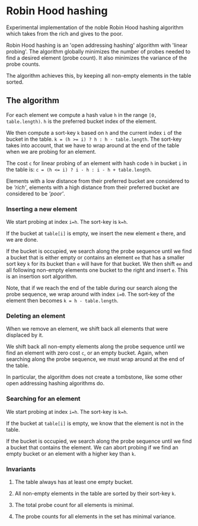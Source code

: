 # Robin Hood hashing
Experimental implementation of the noble Robin Hood hashing algorithm which
takes from the rich and gives to the poor.

Robin Hood hashing is an 'open addressing hashing' algorithm with 'linear
probing'. The algorithm globally minimizes the number of probes needed to
find a desired element (probe count). 
It also minimizes the variance of the probe counts.

The algorithm achieves this, by keeping all non-empty elements in the table
sorted.

## The algorithm

For each element we compute a hash value `h` in the range `[0, table.length)`.
`h` is the preferred bucket index of the element.

We then compute a sort-key `k` based on `h` and the current index `i` of the
bucket in the table. `k = (h >= i) ? h : h - table.length`.
The sort-key takes into account, that we have to wrap around at the end of
the table when we are probing for an element.

The cost `c` for linear probing of an element with hash code `h` in
bucket `i` in the table is: `c = (h <= i) ? i - h : i - h + table.length`.

Elements with a low distance from their preferred bucket are considered to be
_'rich'_, elements with a high distance from their preferred bucket are 
considered to be _'poor'_.


### Inserting a new element

We start probing at index `i=h`. The sort-key is `k=h`.

If the bucket at `table[i]` is empty, we insert the new element `e`
there, and we are done.

If the bucket is occupied, we search along the probe sequence until we
find a bucket that is either empty or contains an element `ee` that has
a smaller sort key `k` for its bucket than `e` will have for that bucket.
We then shift `ee` and all following non-empty elements one bucket to
the right and insert `e`. This is an insertion sort algorithm.

Note, that if we reach the end of the table during our search along
the probe sequence, we wrap around with index `i=0`.
The sort-key of the element then becomes `k = h - table.length`.

### Deleting an element

When we remove an element, we shift back all elements that were displaced by
it. 

We shift back all non-empty elements along the probe sequence until we find an
element with zero cost `c`, or an empty bucket.
Again, when searching along the probe sequence, we must wrap around at the end
of the table.

In particular, the algorithm does not create a tombstone, like some other open
addressing hashing algorithms do.

### Searching for an element

We start probing at index `i=h`. The sort-key is `k=h`.

If the bucket at `table[i]` is empty, we know that the element is not in the 
table.

If the bucket is occupied, we search along the probe sequence until we find a
bucket that contains the element. We can abort probing if we find an empty
bucket or an element with a higher key than `k`.

### Invariants

  1. The table always has at least one empty bucket. 
     
  2. All non-empty elements in the table are sorted by their sort-key `k`.

  3. The total probe count for all elements is minimal.

  4. The probe counts for all elements in the set has minimal variance.
